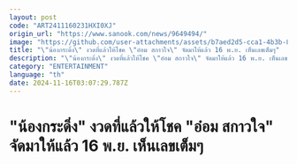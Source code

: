 ```yaml
---
layout: post
code: "ART2411160231HXI0XJ"
origin_url: "https://www.sanook.com/news/9649494/"
image: "https://github.com/user-attachments/assets/b7aed2d5-cca1-4b3b-8913-9cbab114bea2"
title: "\"น้องกระดิ่ง\" งวดที่แล้วให้โชค \"อ๋อม สกาวใจ\" จัดมาให้แล้ว 16 พ.ย. เห็นเลขเต็มๆ"
description: "\"น้องกระดิ่ง\" งวดที่แล้วให้โชค \"อ๋อม สกาวใจ\" จัดมาให้แล้ว 16 พ.ย. เห็นเลขเต็มๆ"
category: "ENTERTAINMENT"
language: "th"
date: 2024-11-16T03:07:29.787Z
---
```


# "น้องกระดิ่ง" งวดที่แล้วให้โชค "อ๋อม สกาวใจ" จัดมาให้แล้ว 16 พ.ย. เห็นเลขเต็มๆ